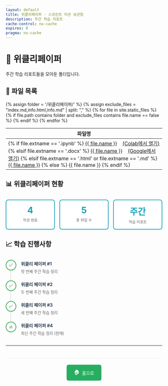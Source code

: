```yaml
---
layout: default
title: 위클리페이퍼 - 스프린트 미션 보관함
description: 주간 학습 리포트
cache-control: no-cache
expires: 0
pragma: no-cache
---
```


# 📰 위클리페이퍼

주간 학습 리포트들을 모아둔 폴더입니다.

## 📄 파일 목록

<table>
  <thead>
    <tr>
      <th>파일명</th>
    </tr>
  </thead>
  <tbody>
    {% assign folder = '/위클리페이퍼/' %}
    {% assign exclude_files = "index.md,info.html,info.md" | split: "," %}
    {% for file in site.static_files %}
      {% if file.path contains folder and exclude_files contains file.name == false %}
        <tr>
          <td>
            {% if file.extname == '.ipynb' %}
              <a href="https://github.com/c0z0c/sprint_mission/blob/master/위클리페이퍼/{{ file.name }}" target="_blank">{{ file.name }}</a>
              &nbsp;&nbsp;
              <a href="https://colab.research.google.com/github/c0z0c/sprint_mission/blob/master/위클리페이퍼/{{ file.name }}" target="_blank">(Colab에서 열기)</a>
            {% elsif file.extname == '.docx' %}
              <a href="https://github.com/c0z0c/sprint_mission/blob/master/위클리페이퍼/{{ file.name }}" target="_blank">{{ file.name }}</a>
              &nbsp;&nbsp;
              <a href="https://docs.google.com/viewer?url=https://c0z0c.github.io/sprint_mission/blob/master/위클리페이퍼/{{ file.name }}" target="_blank">(Google에서 열기)</a>
            {% elsif file.extname == '.html' or file.extname == '.md' %}
              <a href="https://c0z0c.github.io/sprint_mission/위클리페이퍼/{{ file.name }}" target="_blank">{{ file.name }}</a>
            {% else %}
              <span>{{ file.name }}</span>
            {% endif %}
          </td>
        </tr>
      {% endif %}
    {% endfor %}
  </tbody>
</table>

## 📊 위클리페이퍼 현황

<div class="weekly-stats">
  <div class="stat-card">
    <div class="stat-number">4</div>
    <div class="stat-label">작성 완료</div>
  </div>
  <div class="stat-card">
    <div class="stat-number">5</div>
    <div class="stat-label">총 파일 수</div>
  </div>
  <div class="stat-card">
    <div class="stat-number">주간</div>
    <div class="stat-label">학습 리포트</div>
  </div>
</div>

## 📈 학습 진행사항

<div class="progress-timeline">
  <div class="timeline-item completed">
    <div class="timeline-marker">✅</div>
    <div class="timeline-content">
      <h4>위클리 페이퍼 #1</h4>
      <p>첫 번째 주간 학습 정리</p>
    </div>
  </div>
  
  <div class="timeline-item completed">
    <div class="timeline-marker">✅</div>
    <div class="timeline-content">
      <h4>위클리 페이퍼 #2</h4>
      <p>두 번째 주간 학습 정리</p>
    </div>
  </div>
  
  <div class="timeline-item completed">
    <div class="timeline-marker">✅</div>
    <div class="timeline-content">
      <h4>위클리 페이퍼 #3</h4>
      <p>세 번째 주간 학습 정리</p>
    </div>
  </div>
  
  <div class="timeline-item completed current">
    <div class="timeline-marker">🔥</div>
    <div class="timeline-content">
      <h4>위클리 페이퍼 #4</h4>
      <p>최신 주간 학습 정리 (현재)</p>
    </div>
  </div>
</div>

---

<div class="navigation-footer">
  <a href="{{ site.baseurl }}/" class="nav-button home">
    <span class="nav-icon">🏠</span> 홈으로
  </a>
</div>

<style>
.file-list {
  margin: 20px 0;
}

.file-item {
  margin-bottom: 8px;
}

.weekly-group, .utility-group {
  margin: 25px 0;
  padding: 20px;
  background: #f8f9fa;
  border-radius: 10px;
  border-left: 4px solid #17a2b8;
}

.weekly-group.latest {
  border-left-color: #28a745;
  background: linear-gradient(135deg, #f8fff9 0%, #f8f9fa 100%);
}

.weekly-group h3, .utility-group h3 {
  margin: 0 0 15px 0;
  color: #2c3e50;
  font-size: 1.1em;
  display: flex;
  align-items: center;
}

.latest-badge {
  background: #28a745;
  color: white;
  padding: 2px 8px;
  border-radius: 12px;
  font-size: 0.7em;
  font-weight: bold;
  margin-left: 10px;
}

.item-link {
  display: flex;
  align-items: center;
  padding: 12px 15px;
  background: white;
  border-radius: 6px;
  text-decoration: none;
  border: 1px solid #dee2e6;
  transition: all 0.3s ease;
  box-shadow: 0 1px 3px rgba(0,0,0,0.05);
}

.item-link:hover {
  transform: translateY(-1px);
  box-shadow: 0 3px 6px rgba(0,0,0,0.1);
  text-decoration: none;
}

.item-link.notebook:hover {
  background: #fff3e0;
  border-color: #ff9800;
}

.item-link.markdown:hover {
  background: #e8f5e8;
  border-color: #4caf50;
}

.file-display {
  cursor: default;
}

.file-display:hover {
  background: #f5f5f5;
  border-color: #ccc;
}

.item-icon {
  font-size: 20px;
  margin-right: 12px;
  width: 25px;
  text-align: center;
}

.item-name {
  font-weight: bold;
  color: #2c3e50;
  margin-right: 15px;
  flex: 1;
}

.item-desc {
  color: #666;
  font-size: 0.85em;
  font-style: italic;
}

.weekly-stats {
  display: grid;
  grid-template-columns: repeat(auto-fit, minmax(120px, 1fr));
  gap: 15px;
  margin: 30px 0;
}

.stat-card {
  background: white;
  border-radius: 8px;
  padding: 15px;
  text-align: center;
  border: 2px solid #17a2b8;
  box-shadow: 0 2px 6px rgba(23, 162, 184, 0.1);
}

.stat-number {
  font-size: 2em;
  font-weight: bold;
  color: #17a2b8;
  margin-bottom: 5px;
}

.stat-label {
  color: #666;
  font-size: 0.85em;
}

.progress-timeline {
  margin: 30px 0;
  position: relative;
}

.timeline-item {
  display: flex;
  align-items: flex-start;
  margin-bottom: 20px;
  position: relative;
}

.timeline-item:not(:last-child)::after {
  content: '';
  position: absolute;
  left: 15px;
  top: 35px;
  width: 2px;
  height: 40px;
  background: #dee2e6;
}

.timeline-item.current::after {
  background: #28a745;
}

.timeline-marker {
  width: 30px;
  height: 30px;
  border-radius: 50%;
  display: flex;
  align-items: center;
  justify-content: center;
  font-size: 14px;
  margin-right: 15px;
  flex-shrink: 0;
  background: white;
  border: 2px solid #28a745;
}

.timeline-content {
  flex: 1;
  padding-top: 2px;
}

.timeline-content h4 {
  margin: 0 0 5px 0;
  color: #2c3e50;
  font-size: 1em;
}

.timeline-content p {
  margin: 0;
  color: #666;
  font-size: 0.9em;
}

.navigation-footer {
  margin-top: 40px;
  padding-top: 20px;
  border-top: 1px solid #eee;
  text-align: center;
}

.nav-button {
  display: inline-flex;
  align-items: center;
  padding: 12px 24px;
  background: #27ae60;
  color: white;
  border-radius: 6px;
  text-decoration: none;
  transition: all 0.3s ease;
}

.nav-button:hover {
  background: #219a52;
  transform: translateY(-2px);
  text-decoration: none;
  color: white;
}

.nav-icon {
  margin-right: 8px;
  font-size: 16px;
}
</style>
